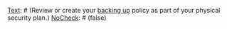 [Text]: # (Review or create your [backing up](umbrella://lesson/backing-up) policy as part of your physical security plan.)
[NoCheck]: # (false)

[Text]: # (List the communication channels you use for work and how you use them.)
[NoCheck]: # (false)

[Text]: # (List what you store sensitive information on, and its physical location.)
[NoCheck]: # (false)

[Text]: # (List whether each storage device is encrypted and who can decrypt them.)
[NoCheck]: # (false)

[Text]: # (When and how do you destroy sensitive information to stop others from accessing it?)
[NoCheck]: # (false)

[Text]: # (Which information is vulnerable to physical theft, loss or destruction?)
[NoCheck]: # (false)

[Text]: # (What are you currently doing to protect your information? Write it down in steps that are easy for you and others to follow.)
[NoCheck]: # (false)

[Text]: # (What additional steps can you take to protect your information? Write them down.)
[NoCheck]: # (false)

[Text]: # (What will you need to do if something goes wrong? What information will you need? Write it down.)
[NoCheck]: # (false)

[Text]: # (Share the policy with your family and your team. Ask for input.)
[NoCheck]: # (false)
